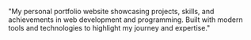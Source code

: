 "My personal portfolio website showcasing projects, skills, and achievements in web development and programming. Built with modern tools and technologies to highlight my journey and expertise."
